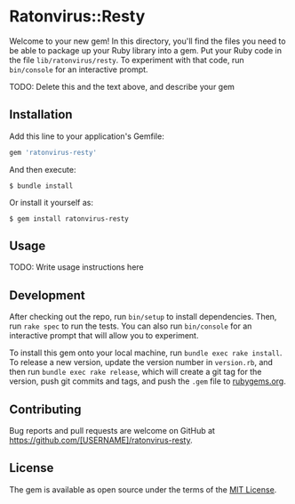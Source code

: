 # Ratonvirus::Resty

Welcome to your new gem! In this directory, you'll find the files you need to be able to package up your Ruby library into a gem. Put your Ruby code in the file `lib/ratonvirus/resty`. To experiment with that code, run `bin/console` for an interactive prompt.

TODO: Delete this and the text above, and describe your gem

## Installation

Add this line to your application's Gemfile:

```ruby
gem 'ratonvirus-resty'
```

And then execute:

    $ bundle install

Or install it yourself as:

    $ gem install ratonvirus-resty

## Usage

TODO: Write usage instructions here

## Development

After checking out the repo, run `bin/setup` to install dependencies. Then, run `rake spec` to run the tests. You can also run `bin/console` for an interactive prompt that will allow you to experiment.

To install this gem onto your local machine, run `bundle exec rake install`. To release a new version, update the version number in `version.rb`, and then run `bundle exec rake release`, which will create a git tag for the version, push git commits and tags, and push the `.gem` file to [rubygems.org](https://rubygems.org).

## Contributing

Bug reports and pull requests are welcome on GitHub at https://github.com/[USERNAME]/ratonvirus-resty.


## License

The gem is available as open source under the terms of the [MIT License](https://opensource.org/licenses/MIT).
